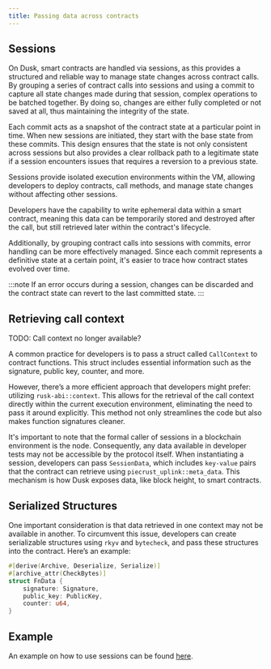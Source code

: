 ```yaml
---
title: Passing data across contracts
---
```


## Sessions

On Dusk, smart contracts are handled via sessions, as this provides a structured and reliable way to manage state changes across contract calls. By grouping a series of contract calls into sessions and using a commit to capture all state changes made during that session, complex operations to be batched together. By doing so, changes are either fully completed or not saved at all, thus maintaining the integrity of the state.

Each commit acts as a snapshot of the contract state at a particular point in time. When new sessions are initiated, they start with the base state from these commits. This design ensures that the state is not only consistent across sessions but also provides a clear rollback path to a legitimate state if a session encounters issues that requires a reversion to a previous state. 

Sessions provide isolated execution environments within the VM, allowing developers to deploy contracts, call methods, and manage state changes without affecting other sessions.

Developers have the capability to write ephemeral data within a smart contract, meaning this data can be temporarily stored and destroyed after the call, but still retrieved later within the contract's lifecycle.

Additionally, by grouping contract calls into sessions with commits, error handling can be more effectively managed. Since each commit represents a definitive state at a certain point, it's easier to trace how contract states evolved over time.

:::note
If an error occurs during a session, changes can be discarded and the contract state can revert to the last committed state.
:::

## Retrieving call context

TODO: Call context no longer available?

A common practice for developers is to pass a struct called `CallContext` to contract functions. This struct includes essential information such as the signature, public key, counter, and more.

However, there’s a more efficient approach that developers might prefer: utilizing `rusk-abi::context`. This allows for the retrieval of the call context directly within the current execution environment, eliminating the need to pass it around explicitly. This method not only streamlines the code but also makes function signatures cleaner.

It's important to note that the formal caller of sessions in a blockchain environment is the node. Consequently, any data available in developer tests may not be accessible by the protocol itself. When instantiating a session, developers can pass `SessionData`, which includes `key-value` pairs that the contract can retrieve using `piecrust_uplink::meta_data`. This mechanism is how Dusk exposes data, like block height, to smart contracts.

## Serialized Structures

One important consideration is that data retrieved in one context may not be available in another. To circumvent this issue, developers can create serializable structures using `rkyv` and `bytecheck`, and pass these structures into the contract. Here’s an example:

```rust
#[derive(Archive, Deserialize, Serialize)]
#[archive_attr(CheckBytes)]
struct FnData {
    signature: Signature,
    public_key: PublicKey,
    counter: u64,
}
```

## Example

An example on how to use sessions can be found [here](/developer/smart-contract/archive_and_review/03-examples/05-sessions-example).
